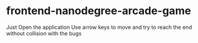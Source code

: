 frontend-nanodegree-arcade-game
===============================

Just Open the application
Use arrow keys to move and try to reach the end without collision with the bugs
